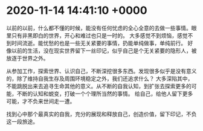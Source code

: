# 2020-11-14 14:41:10 +0000

以前的以前，什么都不懂的时候，能没有任何忧虑的全心全意的去做一些事情。眼里只有非黑即白的世界，开心和难过也只是一时的。
大多感觉不到烦恼，感觉不到时间流逝。能忧愁的也是一些无关紧要的事情，扔能单纯做事，单纯前行。
好像以前的生活，没在现实世界留下一丝印记，似乎自己是个无关紧要的隐形人，被放逐于世界之外。

从参加工作，探索世界、认识自己，不断深挖很多东西。发现很多似乎是没有意义的，除了维持自我生存及周围环境稳定之外，我们还追求什么？
大多深陷其中，不能跳脱出来去追寻生命其他的意义。从不断的自我认知，到扩张去探索更多的可能，不断的认知和蜕变，打破一个个理所当然的事情。
给自己，给他人留下更多可能，才不负来世间走一遭。

找到心中那个最真实的自我，充分的展现和释放自己，创造价值，留下印记，不负这一段旅途。
